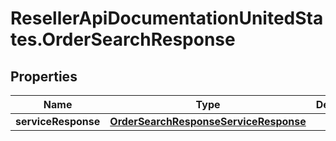 # ResellerApiDocumentationUnitedStates.OrderSearchResponse

## Properties

Name | Type | Description | Notes
------------ | ------------- | ------------- | -------------
**serviceResponse** | [**OrderSearchResponseServiceResponse**](OrderSearchResponseServiceResponse.md) |  | [optional] 



